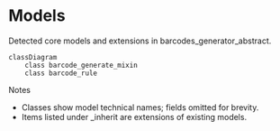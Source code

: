 # Models

Detected core models and extensions in barcodes_generator_abstract.

```mermaid
classDiagram
    class barcode_generate_mixin
    class barcode_rule
```

Notes
- Classes show model technical names; fields omitted for brevity.
- Items listed under _inherit are extensions of existing models.
